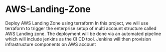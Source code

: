 # AWS-Landing-Zone
Deploy AWS Landing Zone using terraform
In this project, we will use terraform to trigger the enterprise setup of multi account structure called AWS Landing zone. The deployment will be done via an automated pipeline which will include jenkins as the CI CD tool.
Jenkins will then provision infrastructure components on AWS account 
